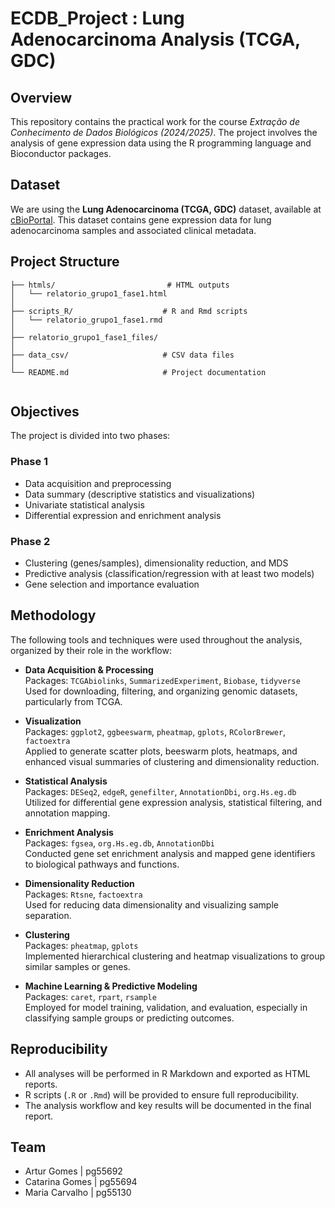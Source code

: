 # ECDB_Project : Lung Adenocarcinoma Analysis (TCGA, GDC)

## Overview
This repository contains the practical work for the course *Extração de Conhecimento de Dados Biológicos (2024/2025)*. The project involves the analysis of gene expression data using the R programming language and Bioconductor packages. 

## Dataset
We are using the **Lung Adenocarcinoma (TCGA, GDC)** dataset, available at [cBioPortal](https://www.cbioportal.org/study/summary?id=luad_tcga_pan_can_atlas_2018). This dataset contains gene expression data for lung adenocarcinoma samples and associated clinical metadata.

## Project Structure   
```
├── htmls/                         # HTML outputs
│   └── relatorio_grupo1_fase1.html
│
├── scripts_R/                    # R and Rmd scripts
│   └── relatorio_grupo1_fase1.rmd
│
├── relatorio_grupo1_fase1_files/
│
├── data_csv/                     # CSV data files
│
└── README.md                     # Project documentation


```

## Objectives
The project is divided into two phases:
### **Phase 1**
- Data acquisition and preprocessing
- Data summary (descriptive statistics and visualizations)
- Univariate statistical analysis
- Differential expression and enrichment analysis

### **Phase 2**
- Clustering (genes/samples), dimensionality reduction, and MDS
- Predictive analysis (classification/regression with at least two models)
- Gene selection and importance evaluation

## Methodology

The following tools and techniques were used throughout the analysis, organized by their role in the workflow:

- **Data Acquisition & Processing**  
  Packages: `TCGAbiolinks`, `SummarizedExperiment`, `Biobase`, `tidyverse`  
  Used for downloading, filtering, and organizing genomic datasets, particularly from TCGA.

- **Visualization**  
  Packages: `ggplot2`, `ggbeeswarm`, `pheatmap`, `gplots`, `RColorBrewer`, `factoextra`  
  Applied to generate scatter plots, beeswarm plots, heatmaps, and enhanced visual summaries of clustering and dimensionality reduction.

- **Statistical Analysis**  
  Packages: `DESeq2`, `edgeR`, `genefilter`, `AnnotationDbi`, `org.Hs.eg.db`  
  Utilized for differential gene expression analysis, statistical filtering, and annotation mapping.

- **Enrichment Analysis**  
  Packages: `fgsea`, `org.Hs.eg.db`, `AnnotationDbi`  
  Conducted gene set enrichment analysis and mapped gene identifiers to biological pathways and functions.

- **Dimensionality Reduction**  
  Packages: `Rtsne`, `factoextra`  
  Used for reducing data dimensionality and visualizing sample separation.

- **Clustering**  
  Packages: `pheatmap`, `gplots`  
  Implemented hierarchical clustering and heatmap visualizations to group similar samples or genes.

- **Machine Learning & Predictive Modeling**  
  Packages: `caret`, `rpart`, `rsample`  
  Employed for model training, validation, and evaluation, especially in classifying sample groups or predicting outcomes.


## Reproducibility
- All analyses will be performed in R Markdown and exported as HTML reports.
- R scripts (`.R` or `.Rmd`) will be provided to ensure full reproducibility.
- The analysis workflow and key results will be documented in the final report.

## Team
- Artur Gomes | pg55692
- Catarina Gomes | pg55694
- Maria Carvalho | pg55130

